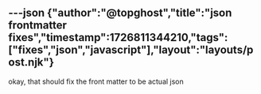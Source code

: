 ---json
{"author":"@topghost","title":"json frontmatter fixes","timestamp":1726811344210,"tags":["fixes","json","javascript"],"layout":"layouts/post.njk"}
---

okay, that should fix the front matter to be actual json

